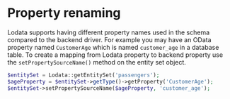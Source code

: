 # Property renaming

Lodata supports having different property names used in the schema compared to the backend driver. For example you
may have an OData property named `CustomerAge` which is named `customer_age` in a database table. To create a mapping
from Lodata property to backend property use the `setPropertySourceName()` method on the entity set object.

```php
$entitySet = Lodata::getEntitySet('passengers');
$ageProperty = $entitySet->getType()->getProperty('CustomerAge');
$entitySet->setPropertySourceName($ageProperty, 'customer_age');
```